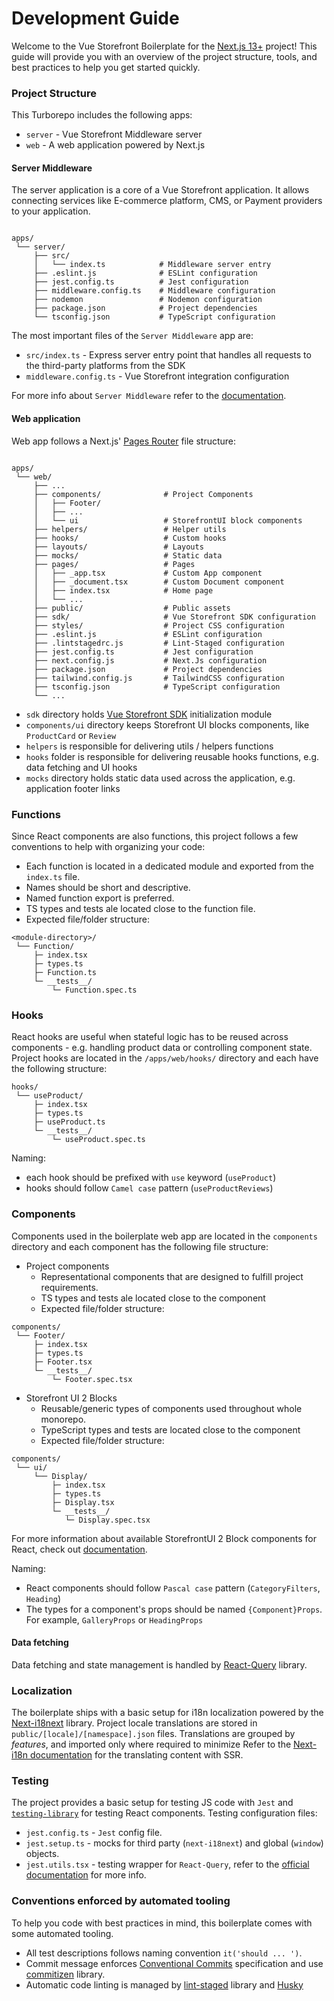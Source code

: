 # Development Guide

Welcome to the Vue Storefront Boilerplate for the [Next.js 13+](https://nextjs.org/) project! This guide will provide you with an overview of the project structure, tools, and best practices to help you get started quickly.

### Project Structure

This Turborepo includes the following apps:

- `server` - Vue Storefront Middleware server
- `web` - A web application powered by Next.js

#### Server Middleware

The server application is a core of a Vue Storefront application. It allows connecting services like E-commerce platform, CMS, or Payment providers to your application.

```shell

apps/
 └── server/
     ├── src/
     │   └── index.ts            # Middleware server entry
     ├── .eslint.js              # ESLint configuration
     ├── jest.config.ts          # Jest configuration
     ├── middleware.config.ts    # Middleware configuration
     ├── nodemon                 # Nodemon configuration
     ├── package.json            # Project dependencies
     └── tsconfig.json           # TypeScript configuration

```

The most important files of the `Server Middleware` app are:

- `src/index.ts` - Express server entry point that handles all requests to the third-party platforms from the SDK
- `middleware.config.ts` - Vue Storefront integration configuration

For more info about `Server Middleware` refer to the [documentation](https://docs.vuestorefront.io/v2/architecture/server-middleware.html).

#### Web application

Web app follows a Next.js' [Pages Router](https://nextjs.org/docs/pages/building-your-application/routing/pages-and-layouts) file structure:

```shell

apps/
 └── web/
     ├── ...
     ├── components/              # Project Components
     │   ├── Footer/
     │   ├── ...
     │   └── ui                   # StorefrontUI block components
     ├── helpers/                 # Helper utils
     ├── hooks/                   # Custom hooks
     ├── layouts/                 # Layouts
     ├── mocks/                   # Static data
     ├── pages/                   # Pages
     │   ├── _app.tsx             # Custom App component
     │   ├── _document.tsx        # Custom Document component
     │   ├── index.tsx            # Home page
     │   └── ...
     ├── public/                  # Public assets
     ├── sdk/                     # Vue Storefront SDK configuration
     ├── styles/                  # Project CSS configuration
     ├── .eslint.js               # ESLint configuration
     ├── .lintstagedrc.js         # Lint-Staged configuration
     ├── jest.config.ts           # Jest configuration
     ├── next.config.js           # Next.Js configuration
     ├── package.json             # Project dependencies
     ├── tailwind.config.js       # TailwindCSS configuration
     ├── tsconfig.json            # TypeScript configuration
     └── ...

```
<!-- TODO Link SDK -->
- `sdk` directory holds [Vue Storefront SDK]() initialization module
- `components/ui` directory keeps Storefront UI blocks components, like `ProductCard` or `Review`
- `helpers` is responsible for delivering utils / helpers functions
- `hooks` folder is responsible for delivering reusable hooks functions, e.g. data fetching and UI hooks
- `mocks` directory holds static data used across the application, e.g. application footer links

### Functions

Since React components are also functions, this project follows a few conventions to help with organizing your code:

- Each function is located in a dedicated module and exported from the `index.ts` file.
- Names should be short and descriptive.
- Named function export is preferred.
- TS types and tests ale located close to the function file.
- Expected file/folder structure:

```shell
<module-directory>/
 └── Function/
     ├─ index.tsx
     ├─ types.ts
     ├─ Function.ts
     └─ __tests__/
         └─ Function.spec.ts
```

### Hooks

React hooks are useful when stateful logic has to be reused across components - e.g. handling product data or controlling component state.
Project hooks are located in the `/apps/web/hooks/` directory and each have the following structure:

```shell
hooks/
 └── useProduct/
     ├─ index.tsx
     ├─ types.ts
     ├─ useProduct.ts
     └─ __tests__/
         └─ useProduct.spec.ts
```

Naming:

- each hook should be prefixed with `use` keyword (`useProduct`)
- hooks should follow `Camel case` pattern (`useProductReviews`)

### Components

Components used in the boilerplate web app are located in the `components` directory and each component has the following file structure:

- Project components
  - Representational components that are designed to fulfill project requirements.
  - TS types and tests ale located close to the component
  - Expected file/folder structure:

```shell
components/
 └── Footer/
     ├─ index.tsx
     ├─ types.ts
     ├─ Footer.tsx
     └─ __tests__/
         └─ Footer.spec.tsx
```

- Storefront UI 2 Blocks
  - Reusable/generic types of components used throughout whole monorepo.
  - TypeScript types and tests are located close to the component
  - Expected file/folder structure:

```shell
components/
 └── ui/
     └── Display/
         ├─ index.tsx
         ├─ types.ts
         ├─ Display.tsx
         └─ __tests__/
            └─ Display.spec.tsx
```

For more information about available StorefrontUI 2 Block components for React, check out [documentation](https://docs.storefrontui.io/v2/react/blocks.html).

Naming:

- React components should follow `Pascal case` pattern (`CategoryFilters`, `Heading`)
- The types for a component's props should be named `{Component}Props`. For example, `GalleryProps` or `HeadingProps`

#### Data fetching

Data fetching and state management is handled by [React-Query](https://tanstack.com/query/v4) library.

### Localization

The boilerplate ships with a basic setup for i18n localization powered by the [Next-i18next](https://next.i18next.com/) library. Project locale translations are stored in `public/[locale]/[namespace].json` files. Translations are grouped by _features_, and imported only where required to minimize
Refer to the [Next-i18n documentation](https://next.i18next.com/) for the translating content with SSR.

### Testing

The project provides a basic setup for testing JS code with `Jest` and [`testing-library`](https://testing-library.com/docs/react-testing-library/intro) for testing React components.
Testing configuration files:

- `jest.config.ts` - `Jest` config file.
- `jest.setup.ts` - mocks for third party (`next-i18next`) and global (`window`) objects.
- `jest.utils.tsx` - testing wrapper for `React-Query`, refer to the [official documentation](https://tanstack.com/query/v4/docs/react/guides/testing) for more info.

### Conventions enforced by automated tooling

To help you code with best practices in mind, this boilerplate comes with some automated tooling.

- All test descriptions follows naming convention `it('should ... ')`.
- Commit message enforces [Conventional Commits](https://www.conventionalcommits.org/) specification and use [commitizen](http://commitizen.github.io/cz-cli/) library.
- Automatic code linting is managed by [lint-staged](https://github.com/okonet/lint-staged) library and [Husky](https://typicode.github.io/husky/)
